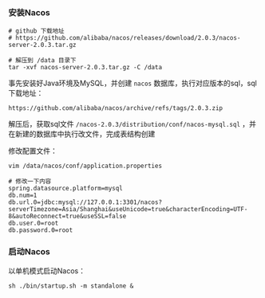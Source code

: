 ### 安装Nacos

```shell
# github 下载地址
# https://github.com/alibaba/nacos/releases/download/2.0.3/nacos-server-2.0.3.tar.gz

# 解压到 /data 目录下
tar -xvf nacos-server-2.0.3.tar.gz -C /data
```



事先安装好Java环境及MySQL，并创建 `nacos` 数据库，执行对应版本的sql，sql下载地址：

```
https://github.com/alibaba/nacos/archive/refs/tags/2.0.3.zip
```



解压后，获取sql文件 `/nacos-2.0.3/distribution/conf/nacos-mysql.sql` ，并在新建的数据库中执行改文件，完成表结构创建



修改配置文件：

```shell
vim /data/nacos/conf/application.properties

# 修改一下内容
spring.datasource.platform=mysql
db.num=1
db.url.0=jdbc:mysql://127.0.0.1:3301/nacos?serverTimezone=Asia/Shanghai&useUnicode=true&characterEncoding=UTF-8&autoReconnect=true&useSSL=false
db.user.0=root
db.password.0=root
```





### 启动Nacos

以单机模式启动Nacos：

```shell
sh ./bin/startup.sh -m standalone &
```

